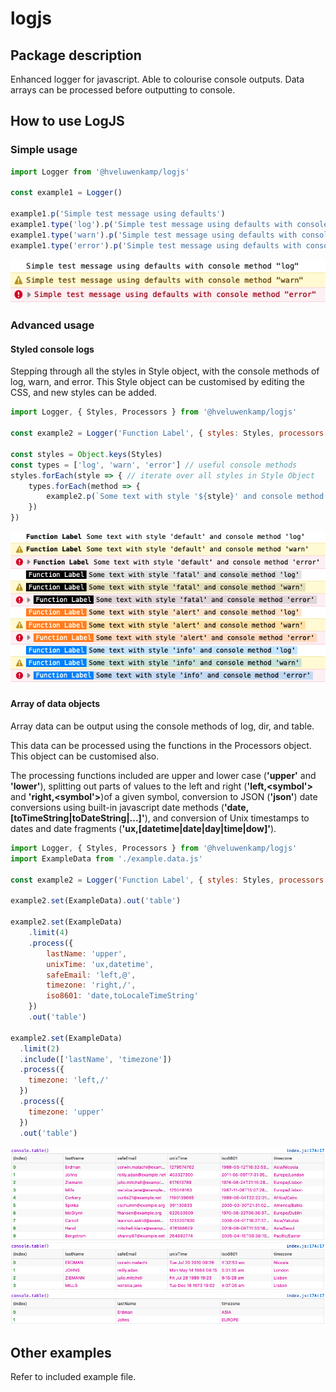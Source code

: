 # logjs

## Package description
Enhanced logger for javascript. Able to colourise console outputs. Data arrays can be processed before outputting to console.

## How to use LogJS
### Simple usage

````javascript
import Logger from '@hveluwenkamp/logjs'

const example1 = Logger()

example1.p('Simple test message using defaults')
example1.type('log').p('Simple test message using defaults with console method "log"')
example1.type('warn').p('Simple test message using defaults with console method "warn"')
example1.type('error').p('Simple test message using defaults with console method "error"')
````

<img src="media/example.image.1.png" width="550"/>

### Advanced usage
#### Styled console logs
Stepping through all the styles in Style object, with the console methods of log, warn, and error. This Style object can be customised by editing the CSS, and new styles can be added.
````javascript
import Logger, { Styles, Processors } from '@hveluwenkamp/logjs'

const example2 = Logger('Function Label', { styles: Styles, processors: Processors })

const styles = Object.keys(Styles)
const types = ['log', 'warn', 'error'] // useful console methods
styles.forEach(style => { // iterate over all styles in Style Object
    types.forEach(method => {
        example2.p(`Some text with style '${style}' and console method '${type}'`, { style, type })
    })
})
````
<img src="media/example.image.2.png" width="630"/>


#### Array of data objects
Array data can be output using the console methods of log, dir, and table. 

This data can be processed using the functions in the Processors object. This object can be customised also.

The processing functions included are upper and lower case (**'upper'** and **'lower'**), splitting out parts of values to the left and right (**'left,&lt;symbol'>** and **'right,&lt;symbol'>**)of a given symbol, conversion to JSON (**'json'**)  date conversions using built-in javascript date methods (**'date,[toTimeString|toDateString|...]'**), and conversion of Unix timestamps to dates and date fragments (**'ux,[datetime|date|day|time|dow]'**).
````javascript
import Logger, { Styles, Processors } from '@hveluwenkamp/logjs'
import ExampleData from './example.data.js'

const example2 = Logger('Function Label', { styles: Styles, processors: Processors })

example2.set(ExampleData).out('table')

example2.set(ExampleData)
    .limit(4)
    .process({
        lastName: 'upper',
        unixTime: 'ux,datetime',
        safeEmail: 'left,@',
        timezone: 'right,/',
        iso8601: 'date,toLocaleTimeString'
    })
    .out('table')

example2.set(ExampleData)
  .limit(2)
  .include(['lastName', 'timezone'])
  .process({
    timezone: 'left,/'
  })
  .process({
    timezone: 'upper'
  })
  .out('table')
````

<img src="media/example.image.3.png"/>

## Other examples
Refer to included example file.